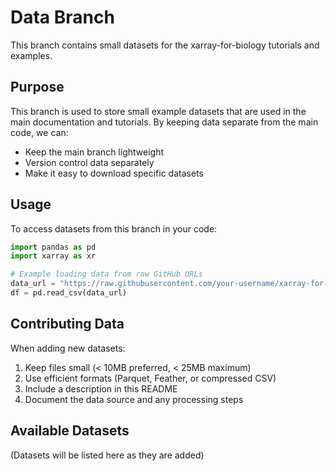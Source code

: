 # Data Branch

This branch contains small datasets for the xarray-for-biology tutorials and examples.

## Purpose

This branch is used to store small example datasets that are used in the main documentation and tutorials. By keeping data separate from the main code, we can:

- Keep the main branch lightweight
- Version control data separately
- Make it easy to download specific datasets

## Usage

To access datasets from this branch in your code:

```python
import pandas as pd
import xarray as xr

# Example loading data from raw GitHub URLs
data_url = "https://raw.githubusercontent.com/your-username/xarray-for-biology/data/path/to/dataset.csv"
df = pd.read_csv(data_url)
```

## Contributing Data

When adding new datasets:
1. Keep files small (< 10MB preferred, < 25MB maximum)
2. Use efficient formats (Parquet, Feather, or compressed CSV)
3. Include a description in this README
4. Document the data source and any processing steps

## Available Datasets

(Datasets will be listed here as they are added)
